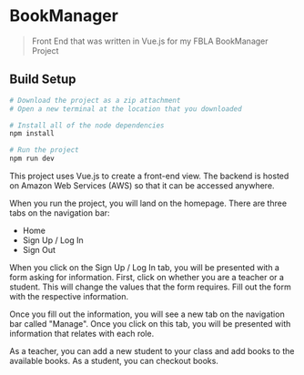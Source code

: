 # BookManager

> Front End that was written in Vue.js for my FBLA BookManager Project

## Build Setup

```bash
# Download the project as a zip attachment
# Open a new terminal at the location that you downloaded

# Install all of the node dependencies
npm install

# Run the project
npm run dev
```

This project uses Vue.js to create a front-end view. The backend is hosted on Amazon Web Services (AWS) so that it can be accessed anywhere.

When you run the project, you will land on the homepage. There are three tabs on the navigation bar:
- Home
- Sign Up / Log In
- Sign Out

When you click on the Sign Up / Log In tab, you will be presented with a form asking for information. First, click on whether you are a teacher or a student. This will change the values that the form requires. Fill out the form with the respective information.

Once you fill out the information, you will see a new tab on the navigation bar called "Manage". Once you click on this tab, you will be presented with information that relates with each role.

As a teacher, you can add a new student to your class and add books to the available books.
As a student, you can checkout books.
